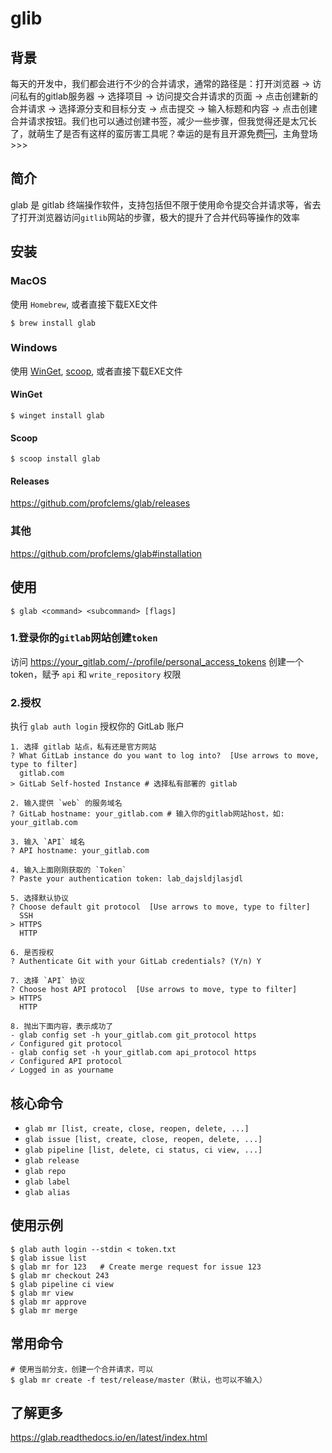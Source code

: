 



# glib



## 背景
每天的开发中，我们都会进行不少的合并请求，通常的路径是：打开浏览器 -> 访问私有的gitlab服务器 -> 选择项目 -> 访问提交合并请求的页面 -> 点击创建新的合并请求 -> 选择源分支和目标分支 -> 点击提交 -> 输入标题和内容 -> 点击创建合并请求按钮。我们也可以通过创建书签，减少一些步骤，但我觉得还是太冗长了，就萌生了是否有这样的蛮厉害工具呢？幸运的是有且开源免费🆓，主角登场>>>



## 简介

glab 是 gitlab 终端操作软件，支持包括但不限于使用命令提交合并请求等，省去了打开浏览器访问`gitlib`网站的步骤，极大的提升了合并代码等操作的效率



## 安装

### MacOS

使用 `Homebrew`, 或者直接下载EXE文件

```shell
$ brew install glab
```

### Windows

使用 [WinGet](https://github.com/microsoft/winget-cli), [scoop](https://scoop.sh/), 或者直接下载EXE文件

#### WinGet

```shell
$ winget install glab
```

#### Scoop

```shell
$ scoop install glab
```

#### Releases

https://github.com/profclems/glab/releases

### 其他

https://github.com/profclems/glab#installation





## 使用

```shell
$ glab <command> <subcommand> [flags]
```



### 1.登录你的`gitlab`网站创建`token`

访问 https://your_gitlab.com/-/profile/personal_access_tokens 创建一个token，赋予 `api` 和 `write_repository` 权限

### 2.授权

执行 `glab auth login` 授权你的 GitLab 账户

```shell
1. 选择 gitlab 站点，私有还是官方网站
? What GitLab instance do you want to log into?  [Use arrows to move, type to filter]
  gitlab.com
> GitLab Self-hosted Instance # 选择私有部署的 gitlab 

2. 输入提供 `web` 的服务域名
? GitLab hostname: your_gitlab.com # 输入你的gitlab网站host，如: your_gitlab.com

3. 输入 `API` 域名
? API hostname: your_gitlab.com

4. 输入上面刚刚获取的 `Token`
? Paste your authentication token: lab_dajsldjlasjdl

5. 选择默认协议
? Choose default git protocol  [Use arrows to move, type to filter]
  SSH
> HTTPS
  HTTP
  
6. 是否授权
? Authenticate Git with your GitLab credentials? (Y/n) Y

7. 选择 `API` 协议
? Choose host API protocol  [Use arrows to move, type to filter]
> HTTPS
  HTTP

8. 抛出下面内容，表示成功了
- glab config set -h your_gitlab.com git_protocol https
✓ Configured git protocol
- glab config set -h your_gitlab.com api_protocol https
✓ Configured API protocol
✓ Logged in as yourname

```



## 核心命令

- `glab mr [list, create, close, reopen, delete, ...]`
- `glab issue [list, create, close, reopen, delete, ...]`
- `glab pipeline [list, delete, ci status, ci view, ...]`
- `glab release`
- `glab repo`
- `glab label`
- `glab alias`



## 使用示例

```shell
$ glab auth login --stdin < token.txt
$ glab issue list
$ glab mr for 123   # Create merge request for issue 123
$ glab mr checkout 243
$ glab pipeline ci view
$ glab mr view
$ glab mr approve
$ glab mr merge
```



## 常用命令

```shell
# 使用当前分支，创建一个合并请求，可以
$ glab mr create -f test/release/master（默认，也可以不输入）
```



## 了解更多

https://glab.readthedocs.io/en/latest/index.html 
